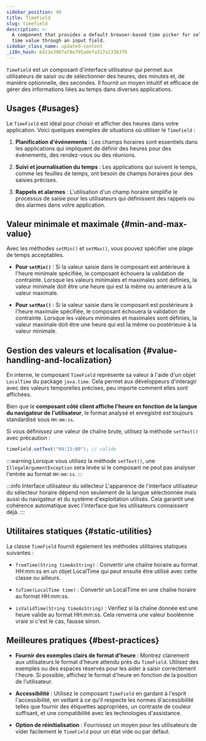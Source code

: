```yaml
---
sidebar_position: 40
title: TimeField
slug: timefield
description: >-
  A component that provides a default browser-based time picker for selecting a
  time value through an input field.
sidebar_class_name: updated-content
_i18n_hash: 6421e3007af8e795adefa317a13363f0
---
```

<DocChip chip='shadow' />
<DocChip chip='name' label="dwc-field" />
<DocChip chip='since' label='23.02' />
<JavadocLink type="foundation" location="com/webforj/component/field/TimeField" top='true'/>

<ParentLink parent="Field" />

`TimeField` est un composant d'interface utilisateur qui permet aux utilisateurs de saisir ou de sélectionner des heures, des minutes et, de manière optionnelle, des secondes. Il fournit un moyen intuitif et efficace de gérer des informations liées au temps dans diverses applications.

<ComponentDemo 
path='/webforj/timefield?' 
javaE='https://raw.githubusercontent.com/webforj/webforj-documentation/refs/heads/main/src/main/java/com/webforj/samples/views/fields/timefield/TimeFieldView.java'
/>

## Usages {#usages}

Le `TimeField` est idéal pour choisir et afficher des heures dans votre application. Voici quelques exemples de situations où utiliser le `TimeField` :

1. **Planification d'événements** : Les champs horaires sont essentiels dans les applications qui impliquent de définir des heures pour des événements, des rendez-vous ou des réunions.

2. **Suivi et journalisation du temps** : Les applications qui suivent le temps, comme les feuilles de temps, ont besoin de champs horaires pour des saisies précises.

3. **Rappels et alarmes** : L'utilisation d'un champ horaire simplifie le processus de saisie pour les utilisateurs qui définissent des rappels ou des alarmes dans votre application.

## Valeur minimale et maximale {#min-and-max-value}

Avec les méthodes `setMin()` et `setMax()`, vous pouvez spécifier une plage de temps acceptables.

- **Pour `setMin()`** : Si la valeur saisie dans le composant est antérieure à l'heure minimale spécifiée, le composant échouera la validation de contrainte. Lorsque les valeurs minimales et maximales sont définies, la valeur minimale doit être une heure qui est la même ou antérieure à la valeur maximale.

- **Pour `setMax()`** : Si la valeur saisie dans le composant est postérieure à l'heure maximale spécifiée, le composant échouera la validation de contrainte. Lorsque les valeurs minimales et maximales sont définies, la valeur maximale doit être une heure qui est la même ou postérieure à la valeur minimale. 

## Gestion des valeurs et localisation {#value-handling-and-localization}

En interne, le composant `TimeField` représente sa valeur à l'aide d'un objet `LocalTime` du package `java.time`. Cela permet aux développeurs d'interagir avec des valeurs temporelles précises, peu importe comment elles sont affichées.

Bien que le **composant côté client affiche l'heure en fonction de la langue du navigateur de l'utilisateur**, le format analysé et enregistré est toujours standardisé sous `HH:mm:ss`.

Si vous définissez une valeur de chaîne brute, utilisez la méthode `setText()` avec précaution :

```java
timeField.setText("09:15:00"); // valide
```

:::warning
 Lorsque vous utilisez la méthode `setText()`, une `IllegalArgumentException` sera levée si le composant ne peut pas analyser l'entrée au format `HH:mm:ss`.
:::


:::info Interface utilisateur du sélecteur 
L'apparence de l'interface utilisateur du sélecteur horaire dépend non seulement de la langue sélectionnée mais aussi du navigateur et du système d'exploitation utilisés. Cela garantit une cohérence automatique avec l'interface que les utilisateurs connaissent déjà.
:::

## Utilitaires statiques {#static-utilities}

La classe `TimeField` fournit également les méthodes utilitaires statiques suivantes :

- `fromTime(String timeAsString)` : Convertir une chaîne horaire au format HH:mm:ss en un objet LocalTime qui peut ensuite être utilisé avec cette classe ou ailleurs.

- `toTime(LocalTime time)` : Convertir un LocalTime en une chaîne horaire au format HH:mm:ss.

- `isValidTime(String timeAsString)` : Vérifiez si la chaîne donnée est une heure valide au format HH:mm:ss. Cela renverra une valeur booléenne vraie si c'est le cas, fausse sinon.

## Meilleures pratiques {#best-practices}

- **Fournir des exemples clairs de format d'heure** : Montrez clairement aux utilisateurs le format d'heure attendu près du `TimeField`. Utilisez des exemples ou des espaces réservés pour les aider à saisir correctement l'heure. Si possible, affichez le format d'heure en fonction de la position de l'utilisateur.

- **Accessibilité** : Utilisez le composant `TimeField` en gardant à l'esprit l'accessibilité, en veillant à ce qu'il respecte les normes d'accessibilité telles que fournir des étiquettes appropriées, un contraste de couleur suffisant, et une compatibilité avec les technologies d'assistance.

- **Option de réinitialisation** : Fournissez un moyen pour les utilisateurs de vider facilement le `TimeField` pour un état vide ou par défaut.
